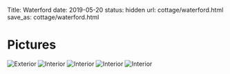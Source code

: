 Title: Waterford
date: 2019-05-20
status: hidden
url: cottage/waterford.html
save_as: cottage/waterford.html

Pictures
========

![Exterior]({static}/images/waterford/1.JPG)
![Interior]({static}/images/waterford/2.JPG)
![Interior]({static}/images/waterford/3.JPG)
![Interior]({static}/images/waterford/4.JPG)
![Interior]({static}/images/waterford/5.JPG)
